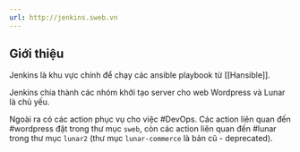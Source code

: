 ```yaml
---
url: http://jenkins.sweb.vn
---
```

## Giới thiệu

Jenkins là khu vực chính để chạy các ansible playbook từ [[Hansible]].

Jenkins chia thành các nhóm khởi tạo server cho web Wordpress và Lunar là chủ yếu.

Ngoài ra có các action phục vụ cho việc #DevOps. Các action liên quan đến #wordpress đặt trong thư mục `sweb`, còn các action liên quan đến #lunar trong thư mục `lunar2` (thư mục `lunar-commerce` là bản cũ - deprecated).
